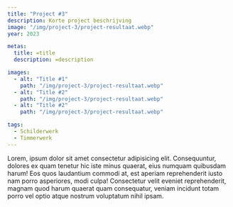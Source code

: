 ```yaml
---
title: "Project #3"
description: Korte project beschrijving
image: "/img/project-3/project-resultaat.webp"
year: 2023

metas:
  title: =title
  description: =description

images:
  - alt: "Title #1"
    path: "/img/project-3/project-resultaat.webp"
  - alt: "Title #2"
    path: "/img/project-3/project-resultaat.webp"
  - alt: "Title #2"
    path: "/img/project-3/project-resultaat.webp"

tags:
  - Schilderwerk
  - Timmerwerk
---
```


Lorem, ipsum dolor sit amet consectetur adipisicing elit. Consequuntur, dolores
ex quam tenetur hic iste minus quaerat, eius numquam quibusdam harum! Eos quos
laudantium commodi at, est aperiam reprehenderit iusto nam porro asperiores,
modi culpa! Consectetur velit eveniet reprehenderit, magnam quod harum quaerat
quam consequatur, veniam incidunt totam porro vel optio atque nostrum voluptatum
nihil ipsam.
